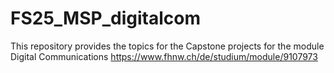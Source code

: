 # FS25_MSP_digitalcom
This repository provides the topics for the Capstone projects for the module Digital Communications https://www.fhnw.ch/de/studium/module/9107973

